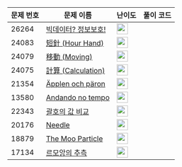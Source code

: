 | 문제 번호 | 문제 이름 | 난이도 | 풀이 코드 |
| --- | --- | --- | --- |
| 26264 | [빅데이터? 정보보호!](https://www.acmicpc.net/problem/26264) | <img height="25px" width="25px=" src="https://static.solved.ac/tier_small/3.svg"/> |  |
| 24083 | [短針 (Hour Hand)](https://www.acmicpc.net/problem/24083) | <img height="25px" width="25px=" src="https://static.solved.ac/tier_small/2.svg"/> |  |
| 24079 | [移動 (Moving)](https://www.acmicpc.net/problem/24079) | <img height="25px" width="25px=" src="https://static.solved.ac/tier_small/2.svg"/> |  |
| 24075 | [計算 (Calculation)](https://www.acmicpc.net/problem/24075) | <img height="25px" width="25px=" src="https://static.solved.ac/tier_small/2.svg"/> |  |
| 21354 | [Äpplen och päron](https://www.acmicpc.net/problem/21354) | <img height="25px" width="25px=" src="https://static.solved.ac/tier_small/2.svg"/> |  |
| 13580 | [Andando no tempo](https://www.acmicpc.net/problem/13580) | <img height="25px" width="25px=" src="https://static.solved.ac/tier_small/2.svg"/> |  |
| 22343 | [괄호의 값 비교](https://www.acmicpc.net/problem/22343) | <img height="25px" width="25px=" src="https://static.solved.ac/tier_small/14.svg"/> |  |
| 20176 | [Needle](https://www.acmicpc.net/problem/20176) | <img height="25px" width="25px=" src="https://static.solved.ac/tier_small/20.svg"/> |  |
| 18879 | [The Moo Particle](https://www.acmicpc.net/problem/18879) | <img height="25px" width="25px=" src="https://static.solved.ac/tier_small/16.svg"/> |  |
| 17134 | [르모앙의 추측](https://www.acmicpc.net/problem/17134) | <img height="25px" width="25px=" src="https://static.solved.ac/tier_small/20.svg"/> |  |
